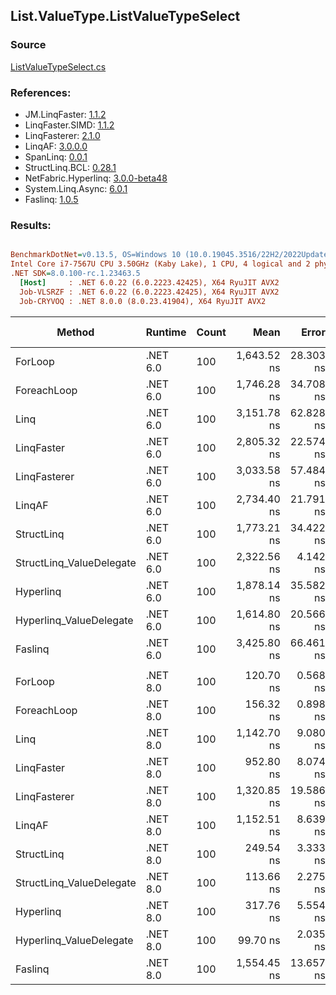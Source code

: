 ﻿## List.ValueType.ListValueTypeSelect

### Source
[ListValueTypeSelect.cs](../LinqBenchmarks/List/ValueType/ListValueTypeSelect.cs)

### References:
- JM.LinqFaster: [1.1.2](https://www.nuget.org/packages/JM.LinqFaster/1.1.2)
- LinqFaster.SIMD: [1.1.2](https://www.nuget.org/packages/LinqFaster.SIMD/1.0.3)
- LinqFasterer: [2.1.0](https://www.nuget.org/packages/LinqFasterer/2.1.0)
- LinqAF: [3.0.0.0](https://www.nuget.org/packages/LinqAF/3.0.0.0)
- SpanLinq: [0.0.1](https://www.nuget.org/packages/SpanLinq/0.0.1)
- StructLinq.BCL: [0.28.1](https://www.nuget.org/packages/StructLinq/0.28.1)
- NetFabric.Hyperlinq: [3.0.0-beta48](https://www.nuget.org/packages/NetFabric.Hyperlinq/3.0.0-beta48)
- System.Linq.Async: [6.0.1](https://www.nuget.org/packages/System.Linq.Async/6.0.1)
- Faslinq: [1.0.5](https://www.nuget.org/packages/Faslinq/1.0.5)

### Results:
``` ini

BenchmarkDotNet=v0.13.5, OS=Windows 10 (10.0.19045.3516/22H2/2022Update)
Intel Core i7-7567U CPU 3.50GHz (Kaby Lake), 1 CPU, 4 logical and 2 physical cores
.NET SDK=8.0.100-rc.1.23463.5
  [Host]     : .NET 6.0.22 (6.0.2223.42425), X64 RyuJIT AVX2
  Job-VLSRZF : .NET 6.0.22 (6.0.2223.42425), X64 RyuJIT AVX2
  Job-CRYVOQ : .NET 8.0.0 (8.0.23.41904), X64 RyuJIT AVX2


```
|                   Method |  Runtime | Count |        Mean |     Error |    StdDev |      Median |         Ratio | RatioSD |   Gen0 | Allocated | Alloc Ratio |
|------------------------- |--------- |------ |------------:|----------:|----------:|------------:|--------------:|--------:|-------:|----------:|------------:|
|                  ForLoop | .NET 6.0 |   100 | 1,643.52 ns | 28.303 ns | 23.635 ns | 1,634.02 ns |      baseline |         |      - |         - |          NA |
|              ForeachLoop | .NET 6.0 |   100 | 1,746.28 ns | 34.708 ns | 37.137 ns | 1,727.98 ns |  1.06x slower |   0.03x |      - |         - |          NA |
|                     Linq | .NET 6.0 |   100 | 3,151.78 ns | 62.828 ns | 97.816 ns | 3,090.20 ns |  1.92x slower |   0.05x | 0.0877 |     184 B |          NA |
|               LinqFaster | .NET 6.0 |   100 | 2,805.32 ns | 22.574 ns | 18.850 ns | 2,800.65 ns |  1.71x slower |   0.03x | 3.0861 |    6456 B |          NA |
|             LinqFasterer | .NET 6.0 |   100 | 3,033.58 ns | 57.484 ns | 59.031 ns | 3,023.87 ns |  1.85x slower |   0.05x | 6.1531 |   12880 B |          NA |
|                   LinqAF | .NET 6.0 |   100 | 2,734.40 ns | 21.791 ns | 18.197 ns | 2,730.66 ns |  1.66x slower |   0.03x |      - |         - |          NA |
|               StructLinq | .NET 6.0 |   100 | 1,773.21 ns | 34.422 ns | 36.832 ns | 1,752.83 ns |  1.08x slower |   0.03x | 0.0191 |      40 B |          NA |
| StructLinq_ValueDelegate | .NET 6.0 |   100 | 2,322.56 ns |  4.142 ns |  3.234 ns | 2,323.27 ns |  1.41x slower |   0.02x |      - |         - |          NA |
|                Hyperlinq | .NET 6.0 |   100 | 1,878.14 ns | 35.582 ns | 33.283 ns | 1,862.87 ns |  1.14x slower |   0.03x |      - |         - |          NA |
|  Hyperlinq_ValueDelegate | .NET 6.0 |   100 | 1,614.80 ns | 20.566 ns | 17.173 ns | 1,606.48 ns |  1.02x faster |   0.02x |      - |         - |          NA |
|                  Faslinq | .NET 6.0 |   100 | 3,425.80 ns | 66.461 ns | 93.169 ns | 3,396.95 ns |  2.09x slower |   0.07x | 7.7820 |   16304 B |          NA |
|                          |          |       |             |           |           |             |               |         |        |           |             |
|                  ForLoop | .NET 8.0 |   100 |   120.70 ns |  0.568 ns |  0.504 ns |   120.64 ns |      baseline |         |      - |         - |          NA |
|              ForeachLoop | .NET 8.0 |   100 |   156.32 ns |  0.898 ns |  0.750 ns |   156.26 ns |  1.30x slower |   0.01x |      - |         - |          NA |
|                     Linq | .NET 8.0 |   100 | 1,142.70 ns |  9.080 ns |  7.582 ns | 1,140.35 ns |  9.47x slower |   0.07x | 0.0877 |     184 B |          NA |
|               LinqFaster | .NET 8.0 |   100 |   952.80 ns |  8.074 ns |  7.552 ns |   948.48 ns |  7.89x slower |   0.07x | 3.0861 |    6456 B |          NA |
|             LinqFasterer | .NET 8.0 |   100 | 1,320.85 ns | 19.586 ns | 15.291 ns | 1,317.16 ns | 10.94x slower |   0.14x | 6.1531 |   12880 B |          NA |
|                   LinqAF | .NET 8.0 |   100 | 1,152.51 ns |  8.639 ns |  7.214 ns | 1,148.69 ns |  9.55x slower |   0.08x |      - |         - |          NA |
|               StructLinq | .NET 8.0 |   100 |   249.54 ns |  3.333 ns |  4.780 ns |   248.27 ns |  2.08x slower |   0.05x | 0.0191 |      40 B |          NA |
| StructLinq_ValueDelegate | .NET 8.0 |   100 |   113.66 ns |  2.275 ns |  3.037 ns |   112.48 ns |  1.06x faster |   0.03x |      - |         - |          NA |
|                Hyperlinq | .NET 8.0 |   100 |   317.76 ns |  5.554 ns |  4.336 ns |   316.36 ns |  2.63x slower |   0.04x |      - |         - |          NA |
|  Hyperlinq_ValueDelegate | .NET 8.0 |   100 |    99.70 ns |  2.035 ns |  3.670 ns |    97.94 ns |  1.19x faster |   0.05x |      - |         - |          NA |
|                  Faslinq | .NET 8.0 |   100 | 1,554.45 ns | 13.657 ns | 11.404 ns | 1,552.53 ns | 12.88x slower |   0.09x | 7.7820 |   16304 B |          NA |
